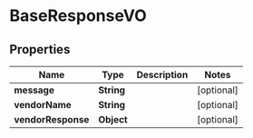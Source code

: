 
# BaseResponseVO

## Properties
Name | Type | Description | Notes
------------ | ------------- | ------------- | -------------
**message** | **String** |  |  [optional]
**vendorName** | **String** |  |  [optional]
**vendorResponse** | **Object** |  |  [optional]



